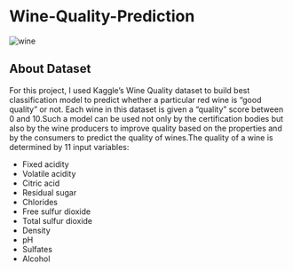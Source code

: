# Wine-Quality-Prediction

![wine](https://user-images.githubusercontent.com/84585023/185804351-15160cd8-4297-45a6-9d52-f09ffe927714.jpg)

## About Dataset
For this project, I used Kaggle’s Wine Quality dataset to build best classification model to predict whether a particular red wine is “good quality” or not. Each wine in this dataset is given a “quality” score between 0 and 10.Such a model can be used not only by the certification bodies but also by the wine producers to improve quality based on the properties and by the consumers to predict the quality of wines.The quality of a wine is determined by 11 input variables:

- Fixed acidity
- Volatile acidity
- Citric acid
- Residual sugar
- Chlorides
- Free sulfur dioxide
- Total sulfur dioxide
- Density
- pH
- Sulfates
- Alcohol
